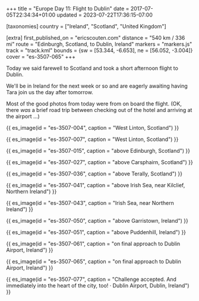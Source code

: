 +++
title = "Europe Day 11: Flight to Dublin"
date = 2017-07-05T22:34:34+01:00
updated = 2023-07-22T17:36:15-07:00

[taxonomies]
country = ["Ireland", "Scotland", "United Kingdom"]

[extra]
first_published_on = "ericscouten.com"
distance = "540 km / 336 mi"
route = "Edinburgh, Scotland, to Dublin, Ireland"
markers = "markers.js"
track = "track.kml"
bounds = {sw = [53.344, -6.653], ne = [56.052, -3.004]}
cover = "es-3507-065"
+++

Today we said farewell to Scotland and took a short afternoon flight to Dublin.

<!-- more -->

We'll be in Ireland for the next week or so and are eagerly awaiting having Tara join us the day after tomorrow.

Most of the good photos from today were from on board the flight. (OK, there _was_ a brief road trip between checking out of the hotel and arriving at the airport ...)

{{ es_image(id = "es-3507-004", caption = "West Linton, Scotland") }}

{{ es_image(id = "es-3507-007", caption = "West Linton, Scotland") }}

{{ es_image(id = "es-3507-015", caption = "above Edinburgh, Scotland") }}

{{ es_image(id = "es-3507-027", caption = "above Carsphairn, Scotland") }}

{{ es_image(id = "es-3507-036", caption = "above Terally, Scotland") }}

{{ es_image(id = "es-3507-041", caption = "above Irish Sea, near Kilclief, Northern Ireland") }}

{{ es_image(id = "es-3507-043", caption = "Irish Sea, near Northern Ireland") }}

{{ es_image(id = "es-3507-050", caption = "above Garristown, Ireland") }}

{{ es_image(id = "es-3507-051", caption = "above Puddenhill, Ireland") }}

{{ es_image(id = "es-3507-061", caption = "on final approach to Dublin Airport, Ireland") }}

{{ es_image(id = "es-3507-065", caption = "on final approach to Dublin Airport, Ireland") }}

{{ es_image(id = "es-3507-077", caption = "Challenge accepted. And immediately into the heart of the city, too! · Dublin Airport, Dublin, Ireland") }}

